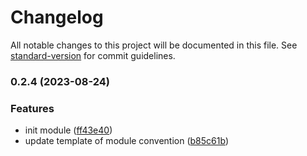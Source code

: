 # Changelog

All notable changes to this project will be documented in this file. See [standard-version](https://github.com/conventional-changelog/standard-version) for commit guidelines.

### 0.2.4 (2023-08-24)

### Features

- init module ([ff43e40](https://github.com/RoxaVN/roxavn/commit/ff43e40ff0d7a40b5232623bf00933993d37f74d))
- update template of module convention ([b85c61b](https://github.com/RoxaVN/roxavn/commit/b85c61b4f33d7cd632c8c076613ace00da12dd20))
